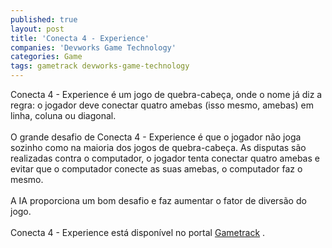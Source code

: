```yaml
---
published: true
layout: post
title: 'Conecta 4 - Experience'
companies: 'Devworks Game Technology'
categories: Game
tags: gametrack devworks-game-technology
---
```

Conecta 4 - Experience &eacute; um jogo de quebra-cabe&ccedil;a, onde o nome j&aacute; diz a regra: o jogador deve conectar quatro amebas (isso mesmo, amebas) em linha, coluna ou diagonal.<br /><br />O grande desafio de Conecta 4 - Experience &eacute; que o jogador n&atilde;o joga sozinho como na maioria dos jogos de quebra-cabe&ccedil;a. As disputas s&atilde;o realizadas contra o computador, o jogador tenta conectar quatro amebas e evitar que o computador conecte as suas amebas, o computador faz o mesmo.<br /><br />A IA proporciona um bom desafio e faz aumentar o fator de divers&atilde;o do jogo.<br /><br />Conecta 4 - Experience est&aacute; dispon&iacute;vel no portal <a href="http://www.gametrack.com.br" target="_blank">Gametrack</a>
.